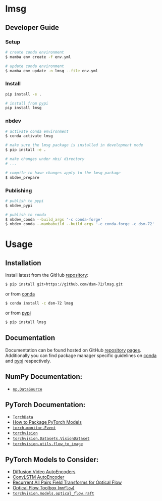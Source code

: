 # lmsg

<!-- WARNING: THIS FILE WAS AUTOGENERATED! DO NOT EDIT! -->

## Developer Guide

### Setup

``` sh
# create conda environment
$ mamba env create -f env.yml

# update conda environment
$ mamba env update -n lmsg --file env.yml
```

### Install

``` sh
pip install -e .

# install from pypi
pip install lmsg
```

### nbdev

``` sh
# activate conda environment
$ conda activate lmsg

# make sure the lmsg package is installed in development mode
$ pip install -e .

# make changes under nbs/ directory
# ...

# compile to have changes apply to the lmsg package
$ nbdev_prepare
```

### Publishing

``` sh
# publish to pypi
$ nbdev_pypi

# publish to conda
$ nbdev_conda --build_args '-c conda-forge'
$ nbdev_conda --mambabuild --build_args '-c conda-forge -c dsm-72'
```

# Usage

## Installation

Install latest from the GitHub
[repository](https://github.com/dsm-72/lmsg):

``` sh
$ pip install git+https://github.com/dsm-72/lmsg.git
```

or from [conda](https://anaconda.org/dsm-72/lmsg)

``` sh
$ conda install -c dsm-72 lmsg
```

or from [pypi](https://pypi.org/project/lmsg/)

``` sh
$ pip install lmsg
```

## Documentation

Documentation can be found hosted on GitHub
[repository](https://github.com/dsm-72/lmsg)
[pages](https://dsm-72.github.io/lmsg/). Additionally you can find
package manager specific guidelines on
[conda](https://anaconda.org/dsm-72/lmsg) and
[pypi](https://pypi.org/project/lmsg/) respectively.

## NumPy Documentation:

- [`np.DataSource`](https://numpy.org/doc/stable/reference/generated/numpy.DataSource.html)

## PyTorch Documentation:

- [`TorchData`](https://pytorch.org/data/beta/index.html)
- [How to Package PyTorch
  Models](https://pytorch.org/docs/stable/package.html)
- [`torch.monitor.Event`](https://pytorch.org/docs/stable/monitor.html#torch.monitor.Event)
- [`torchvision`](https://pytorch.org/vision/stable/index.html)
- [`torchvision.Datasets.VisionDataset`](https://pytorch.org/vision/stable/generated/torchvision.datasets.VisionDataset.html#torchvision.datasets.VisionDataset)
- [`torchvision.utils.flow_to_image`](https://pytorch.org/vision/stable/generated/torchvision.utils.flow_to_image.html)

## PyTorch Models to Consider:

- [Diffusion Video
  AutoEncoders](https://github.com/man805/Diffusion-Video-Autoencoders)
- [ConvLSTM
  AutoEncoder](https://holmdk.github.io/2020/04/02/video_prediction.html)
- [Recurrent All Pairs Field Transforms for Optical
  Flow](https://github.com/princeton-vl/RAFT/blob/master/core/raft.py)
- [Optical Flow Toolbox
  (`mmflow`)](https://github.com/open-mmlab/mmflow/blob/master/docs/en/intro.md)
- [`torchvision.models.optical_flow.raft`](https://github.com/pytorch/vision/blob/main/torchvision/models/optical_flow/raft.py)
